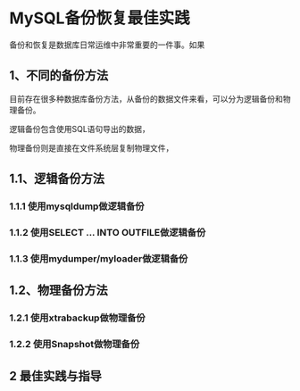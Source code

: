 # MySQL备份恢复最佳实践

备份和恢复是数据库日常运维中非常重要的一件事。如果
## 1、不同的备份方法

目前存在很多种数据库备份方法，从备份的数据文件来看，可以分为逻辑备份和物理备份。

逻辑备份包含使用SQL语句导出的数据，

物理备份则是直接在文件系统层复制物理文件，


## 1.1、逻辑备份方法

### 1.1.1 使用mysqldump做逻辑备份

### 1.1.2 使用SELECT ... INTO OUTFILE做逻辑备份

### 1.1.3 使用mydumper/myloader做逻辑备份 


## 1.2、物理备份方法 

### 1.2.1 使用xtrabackup做物理备份

### 1.2.2 使用Snapshot做物理备份

## 2 最佳实践与指导

